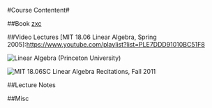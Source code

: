 #Course Contentent#






##Book
[zxc](https://www.quora.com/How-do-I-create-a-hyperlink-in-the-README-file-in-my-GitHub-account-which-would-redirect-to-a-new-page-containing-the-project-explanation)


##Video Lectures
[MIT 18.06 Linear Algebra, Spring 2005]:https://www.youtube.com/playlist?list=PLE7DDD91010BC51F8

![Linear Algebra (Princeton University)](https://www.youtube.com/playlist?list=PLGqzsq0erqU7w7ZrTZ-pWWk4-AOkiGEGp)

![MIT 18.06SC Linear Algebra Recitations, Fall 2011](https://www.youtube.com/playlist?list=PL221E2BBF13BECF6C)




##Lecture Notes 



##Misc

